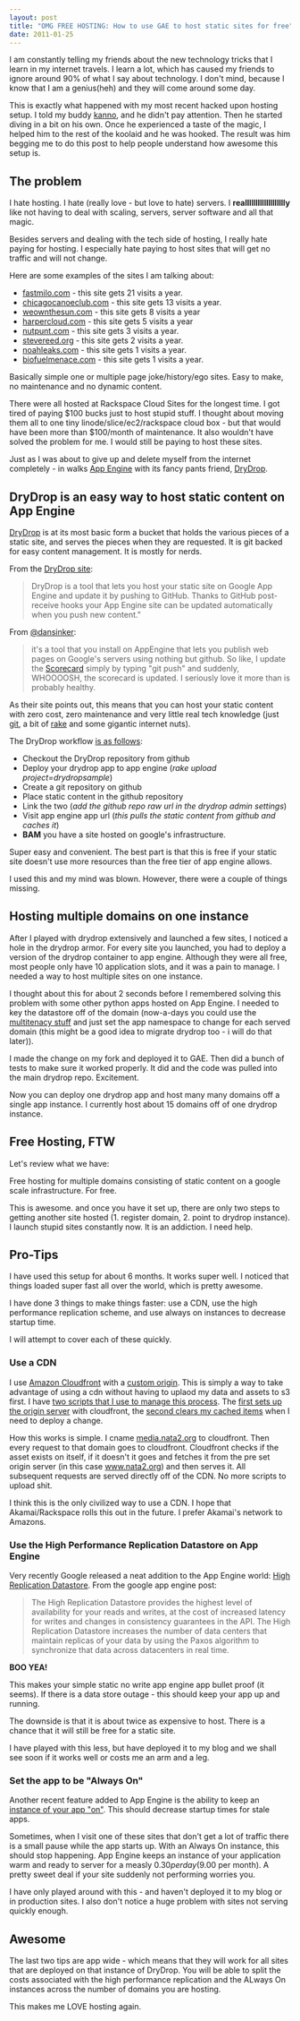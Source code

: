 ```yaml
--- 
layout: post
title: "OMG FREE HOSTING: How to use GAE to host static sites for free"
date: 2011-01-25
--- 
```


I am constantly telling my friends about the new technology tricks that I learn in my internet travels. I learn a lot, which has caused my friends to ignore around 90% of what I say about technology. I don't mind, because I know that I am a genius(heh) and they will come around some day.

This is exactly what happened with my most recent hacked upon hosting setup. I told my buddy [kanno](http://twitter.com/ryankanno), and he didn't pay attention. Then he started diving in a bit on his own. Once he experienced a taste of the magic, I helped him to the rest of the koolaid and he was hooked. The result was him begging me to do this post to help people understand how awesome this setup is. 

## The problem

I hate hosting. I hate (really love - but love to hate) servers. I **reallllllllllllllllllly** like not having to deal with scaling, servers, server software and all that magic. 

Besides servers and dealing with the tech side of hosting, I really hate paying for hosting. I especially hate paying to host sites that will get no traffic and will not change. 

Here are some examples of the sites I am talking about: 

* [fastmilo.com](http://www.fastmilo.com) - this site gets 21 visits a year. 
* [chicagocanoeclub.com](http://www.chicagocanoeclub.com) - this site gets 13 visits a year. 
* [weownthesun.com](http://www.weownthesun.com/) - this site gets 8 visits a year
* [harpercloud.com](http://www.harpercloud.com/) - this site gets 5 visits a year
* [nutpunt.com](http://www.nutpunt.com/) - this site gets 3 visits a year. 
* [stevereed.org](http://www.stevereed.org/) - this site gets 2 visits a year. 
* [noahleaks.com](http://www.noahleaks.com/) - this site gets 1 visits a year. 
* [biofuelmenace.com](http://www.biofuelmenace.com/) - this site gets 1 visits a year. 

Basically simple one or multiple page joke/history/ego sites. Easy to make, no maintenance and no dynamic content. 

There were all hosted at Rackspace Cloud Sites for the longest time. I got tired of paying $100 bucks just to host stupid stuff. I thought about moving them all to one tiny linode/slice/ec2/rackspace cloud box - but that would have been more than $100/month of maintenance. It also wouldn't have solved the problem for me. I would still be paying to host these sites. 

Just as I was about to give up and delete myself from the internet completely - in walks [App Engine](http://code.google.com/appengine/) with its fancy pants friend, [DryDrop](http://drydrop.binaryage.com). 

## DryDrop is an easy way to host static content on App Engine

[DryDrop](http://drydrop.binaryage.com) is at its most basic form a bucket that holds the various pieces of a static site, and serves the pieces when they are requested. It is git backed for easy content management. It is mostly for nerds. 

From the [DryDrop site](http://drydrop.binaryage.com):

>DryDrop is a tool that lets you host your static site on Google App Engine and update it by pushing to GitHub. Thanks to GitHub post-receive hooks your App Engine site can be updated automatically when you push new content."

From [@dansinker](http://twitter.com/dansinker):

>it's a tool that you install on AppEngine that lets you publish web pages on Google's servers using nothing but github.
>So like, I update the [Scorecard](http://www.chicagomayoralscorecard.com/) simply by typing "git push" and suddenly, WHOOOOSH, the scorecard is updated.
>I seriously love it more than is probably healthy.

As their site points out, this means that you can host your static content with zero cost, zero maintenance and very little real tech knowledge (just [git](http://en.wikipedia.org/wiki/Git_(software)), a bit of [rake](http://en.wikipedia.org/wiki/Rake_(software)) and some gigantic internet nuts).

The DryDrop workflow [is as follows](http://drydrop.binaryage.com/#installation): 

* Checkout the DryDrop repository from github
* Deploy your drydrop app to app engine (*rake upload project=drydropsample*)
* Create a git repository on github 
* Place static content in the github repository
* Link the two (*add the github repo raw url in the drydrop admin settings*)
* Visit app engine app url (*this pulls the static content from github and caches it*)
* **BAM** you have a site hosted on google's infrastructure.

Super easy and convenient. The best part is that this is free if your static site doesn't use more resources than the free tier of app engine allows.

I used this and my mind was blown. However, there were a couple of things missing. 

## Hosting multiple domains on one instance 

After I played with drydrop extensively and launched a few sites, I noticed a hole in the drydrop armor. For every site you launched, you had to deploy a version of the drydrop container to app engine. Although they were all free, most people only have 10 application slots, and it was a pain to manage. I needed a way to host multiple sites on one instance. 

I thought about this for about 2 seconds before I remembered solving this problem with some other python apps hosted on App Engine. I needed to key the datastore off of the domain (now-a-days you could use the [multitenacy stuff](http://code.google.com/appengine/docs/python/multitenancy/) and just set the app namespace to change for each served domain (this might be a good idea to migrate drydrop too - i will do that later)). 

I made the change on my fork and deployed it to GAE. Then did a bunch of tests to make sure it worked properly. It did and the code was pulled into the main drydrop repo. Excitement. 

Now you can deploy one drydrop app and host many many domains off a single app instance. I currently host about 15 domains off of one drydrop instance. 

## Free Hosting, FTW

Let's review what we have:

Free hosting for multiple domains consisting of static content on a google scale infrastructure. For free. 

This is awesome. and once you have it set up, there are only two steps to getting another site hosted (1. register domain, 2. point to drydrop instance). I launch stupid sites constantly now. It is an addiction. I need help. 

## Pro-Tips

I have used this setup for about 6 months. It works super well. I noticed that things loaded super fast all over the world, which is pretty awesome. 

I have done 3 things to make things faster: use a CDN, use the high performance replication scheme, and use always on instances to decrease startup time. 

I will attempt to cover each of these quickly. 

### Use a CDN

I use [Amazon Cloudfront](https://aws.amazon.com/cloudfront/) with a [custom origin](http://aws.typepad.com/aws/2010/11/amazon-cloudfront-support-for-custom-origins.html). This is simply a way to take advantage of using a cdn without having to uplaod my data and assets to s3 first. I have [two scripts that I use to manage this process](https://gist.github.com/780318). The [first sets up the origin server](https://gist.github.com/780318#file_create_custom_origin.py) with cloudfront, the [second clears my cached items](https://gist.github.com/780318#file_invalidate_cf_cdn.py) when I need to deploy a change.

How this works is simple. I cname [media.nata2.org](http://media.nata2.org/images/AStrangeYouCanBelieveIn.png) to cloudfront. Then every request to that domain goes to cloudfront. Cloudfront checks if the asset exists on itself, if it doesn't it goes and fetches it from the pre set origin server (in this case www.nata2.org) and then serves it. All subsequent requests are served directly off of the CDN. No more scripts to upload shit. 

I think this is the only civilized way to use a CDN. I hope that Akamai/Rackspace rolls this out in the future. I prefer Akamai's network to Amazons.

### Use the High Performance Replication Datastore on App Engine

Very recently Google released a neat addition to the App Engine world: [High Replication Datastore](http://code.google.com/appengine/docs/python/datastore/hr/overview.html). From the google app engine post:

>The High Replication Datastore provides the highest level of availability for your reads and writes, at the cost of increased latency for writes and changes in consistency guarantees in the API.
>The High Replication Datastore increases the number of data centers that maintain replicas of your data by using the Paxos algorithm to synchronize that data across datacenters in real time. 

**BOO YEA!**

This makes your simple static no write app engine app bullet proof (it seems). If there is a data store outage - this should keep your app up and running. 

The downside is that it is about twice as expensive to host. There is a chance that it will still be free for a static site. 

I have played with this less, but have deployed it to my blog and we shall see soon if it works well or costs me an arm and a leg. 

### Set the app to be "Always On" 

Another recent feature added to App Engine is the ability to keep an [instance of your app "on"](http://code.google.com/appengine/docs/adminconsole/instances.html#Always_On). This should decrease startup times for stale apps. 

Sometimes, when I visit one of these sites that don't get a lot of traffic there is a small pause while the app starts up. With an Always On instance, this should stop happening. App Engine keeps an instance of your application warm and ready to server for a measly $0.30 per day ($9.00 per month). A pretty sweet deal if your site suddenly not performing worries you. 

I have only played around with this - and haven't deployed it to my blog or in production sites. I also don't notice a huge problem with sites not serving quickly enough. 


## Awesome


The last two tips are app wide - which means that they will work for all sites that are deployed on that instance of DryDrop. You will be able to split the costs associated with the high performance replication and the ALways On instances across the number of domains you are hosting. 

This makes me LOVE hosting again. 


